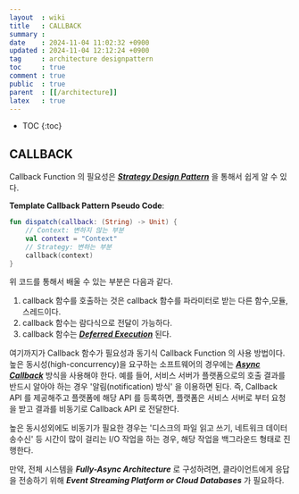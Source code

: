 ```yaml
---
layout  : wiki
title   : CALLBACK
summary : 
date    : 2024-11-04 11:02:32 +0900
updated : 2024-11-04 12:12:24 +0900
tag     : architecture designpattern
toc     : true
comment : true
public  : true
parent  : [[/architecture]]
latex   : true
---
```

* TOC
{:toc}

## CALLBACK

Callback Function 의 필요성은 ___[Strategy Design Pattern](https://klarciel.net/wiki/designpattern/designpattern-strategy/)___ 을 통해서 쉽게 알 수 있다.

__Template Callback Pattern Pseudo Code__:

```kotlin
fun dispatch(callback: (String) -> Unit) {
    // Context: 변하지 않는 부분
    val context = "Context"
    // Strategy: 변하는 부분
    callback(context)
}
```

위 코드를 통해서 배울 수 있는 부분은 다음과 같다.

1. callback 함수를 호출하는 것은 callback 함수를 파라미터로 받는 다른 함수,모듈,스레드이다.
2. callback 함수는 람다식으로 전달이 가능하다.
3. callback 함수는 ___[Deferred Execution](https://klarciel.net/wiki/reactive/reactive-defer/)___ 된다.

여기까지가 Callback 함수가 필요성과 동기식 Callback Function 의 사용 방법이다. 높은 동시성(high-concurrency)을 요구하는 소프트웨어의 경우에는 
___[Async Callback](https://klarciel.net/wiki/architecture/architecture-async-nonblocking/)___ 방식을 사용해야 한다. 
예를 들어, 서비스 서버가 플랫폼으로의 호출 결과를 반드시 알아야 하는 경우 '알림(notification) 방식' 을 이용하면 된다. 즉, Callback API 를 제공해주고 플랫폼에 해당 API 를 등록하면, 플랫폼은 서비스 서버로 부터 요청을 받고
결과를 비동기로 Callback API 로 전달한다.

높은 동시성외에도 비동기가 필요한 경우는 '디스크의 파일 읽고 쓰기, 네트워크 데이터 송수신' 등 시간이 많이 걸리는 I/O 작업을 하는 경우, 해당 작업을 백그라운드 형태로 진행한다.

만약, 전체 시스템을 ___Fully-Async Architecture___ 로 구성하려면, 클라이언트에게 응답을 전송하기 위해 ___Event Streaming Platform or Cloud Databases___ 가 필요하다.




